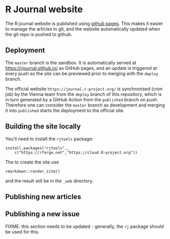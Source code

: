 # R Journal website

The R journal website is published using [github pages](http://pages.github.com/). This makes it easier to manage the articles in git, and the website automatically updated when the git repo is pushed to github.

## Deployment

The `master` branch is the sandbox. It is automatically served at https://rjournal.github.io/ as GitHub pages, and an update is triggered at every push so the site can be previewed prior to merging with the `deploy` branch.

The official website `https://journal.r-project.org/` is synchronised (cron job) by the Vienna team from the `deploy` branch of this repository, which is in turn generated by a GitHub Action from the `published` branch on push. Therefore one can consider the `master` branch as development and merging it into `published` starts the deployment to the official site.

## Building the site locally

You'll need to install the `rjtools` package:

```
install.packages("rjtools",,
    c("https://rforge.net","https://cloud.R-project.org"))
```

The to create the site use

```
rmarkdown::render_site()
```

and the result will be in the `_web` directory.

## Publishing new articles
## Publishing a new issue

FIXME: this section needs to be updated - generally, the `rj` package should be used for this.
